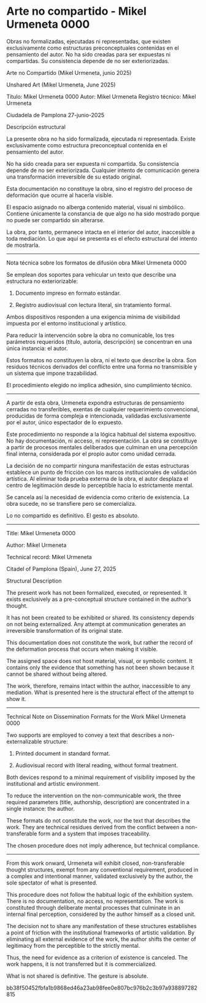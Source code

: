 # Arte no compartido - Mikel Urmeneta 0000
Obras no formalizadas, ejecutadas ni representadas, que existen exclusivamente como estructuras preconceptuales contenidas en el pensamiento del autor. No ha sido creadas para ser expuestas ni compartidas. Su consistencia depende de no ser exteriorizadas.

Arte no Compartido (Mikel Urmeneta, junio 2025)

Unshared Art (Mikel Urmeneta, June 2025)

Título:
Mikel Urmeneta 0000
Autor:
Mikel Urmeneta
Registro técnico:
Mikel Urmeneta

Ciudadela de Pamplona 27-junio-2025

Descripción estructural

La presente obra no ha sido formalizada, ejecutada ni representada.
Existe exclusivamente como estructura preconceptual contenida en el pensamiento del autor.

No ha sido creada para ser expuesta ni compartida.
Su consistencia depende de no ser exteriorizada.
Cualquier intento de comunicación genera una transformación irreversible de su estado original.

Esta documentación no constituye la obra, sino el registro del proceso de deformación que ocurre al hacerla visible.

El espacio asignado no alberga contenido material, visual ni simbólico.
Contiene únicamente la constancia de que algo no ha sido mostrado porque no puede ser compartido sin alterarse.

La obra, por tanto, permanece intacta en el interior del autor, inaccesible a toda mediación.
Lo que aquí se presenta es el efecto estructural del intento de mostrarla.

----

Nota técnica sobre los formatos de difusión obra Mikel Urmeneta 0000

Se emplean dos soportes para vehicular un texto que describe una estructura no exteriorizable:

1. Documento impreso en formato estándar.

2. Registro audiovisual con lectura literal, sin tratamiento formal.

Ambos dispositivos responden a una exigencia mínima de visibilidad impuesta por el entorno institucional y artístico.

Para reducir la intervención sobre la obra no comunicable, los tres parámetros requeridos (título, autoría, descripción) se concentran en una única instancia: el autor.

Estos formatos no constituyen la obra, ni el texto que describe la obra. Son residuos técnicos derivados del conflicto entre una forma no transmisible y un sistema que impone trazabilidad.

El procedimiento elegido no implica adhesión, sino cumplimiento técnico.

----

A partir de esta obra, Urmeneta expondra estructuras de pensamiento cerradas no transferibles, exentas de cualquier requerimiento convencional, producidas de forma compleja e intencionada, validadas exclusivamente por el autor, único espectador de lo expuesto.

Este procedimiento no responde a la lógica habitual del sistema expositivo. No hay documentación, ni acceso, ni representación. La obra se constituye a partir de procesos mentales deliberados que culminan en una percepción final interna, considerada por el propio autor como unidad cerrada.

La decisión de no compartir ninguna manifestación de estas estructuras establece un punto de fricción con los marcos institucionales de validación artística. Al eliminar toda prueba externa de la obra, el autor desplaza el centro de legitimación desde lo perceptible hacia lo estrictamente mental.

Se cancela así la necesidad de evidencia como criterio de existencia. La obra sucede, no se transfiere pero se comercializa. 

Lo no compartido es definitivo. El gesto es absoluto.

------

Title:
Mikel Urmeneta 0000

Author:
Mikel Urmeneta

Technical record:
Mikel Urmeneta

Citadel of Pamplona (Spain), June 27, 2025

Structural Description

The present work has not been formalized, executed, or represented.
It exists exclusively as a pre-conceptual structure contained in the author’s thought.

It has not been created to be exhibited or shared.
Its consistency depends on not being externalized.
Any attempt at communication generates an irreversible transformation of its original state.

This documentation does not constitute the work, but rather the record of the deformation process that occurs when making it visible.

The assigned space does not host material, visual, or symbolic content.
It contains only the evidence that something has not been shown because it cannot be shared without being altered.

The work, therefore, remains intact within the author, inaccessible to any mediation.
What is presented here is the structural effect of the attempt to show it.


---

Technical Note on Dissemination Formats for the Work Mikel Urmeneta 0000

Two supports are employed to convey a text that describes a non-externalizable structure:

1. Printed document in standard format.


2. Audiovisual record with literal reading, without formal treatment.



Both devices respond to a minimal requirement of visibility imposed by the institutional and artistic environment.

To reduce the intervention on the non-communicable work, the three required parameters (title, authorship, description) are concentrated in a single instance: the author.

These formats do not constitute the work, nor the text that describes the work.
They are technical residues derived from the conflict between a non-transferable form and a system that imposes traceability.

The chosen procedure does not imply adherence, but technical compliance.


---

From this work onward, Urmeneta will exhibit closed, non-transferable thought structures, exempt from any conventional requirement, produced in a complex and intentional manner, validated exclusively by the author, the sole spectator of what is presented.

This procedure does not follow the habitual logic of the exhibition system.
There is no documentation, no access, no representation.
The work is constituted through deliberate mental processes that culminate in an internal final perception, considered by the author himself as a closed unit.

The decision not to share any manifestation of these structures establishes a point of friction with the institutional frameworks of artistic validation.
By eliminating all external evidence of the work, the author shifts the center of legitimacy from the perceptible to the strictly mental.

Thus, the need for evidence as a criterion of existence is canceled.
The work happens, it is not transferred but it is commercialized.

What is not shared is definitive.
The gesture is absolute.


bb38f50452fbfa1b9868ed46a23ab98fee0e807bc976b2c3b97a938897282815
